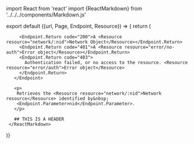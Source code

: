 import React from 'react'
import {ReactMarkdown} from '../../../components/Markdown.js'

export default ({url, Page, Endpoint, Resource}) => {
  return (
     <ReactMarkdown>
       <Endpoint
         url={url}
         group="auth"
         method="post"
         path="/auth/token">

         <Endpoint.Return code="200">A <Resource resource="network/:nid">Network Object</Resource></Endpoint.Return>
         <Endpoint.Return code="401">A <Resource resource="error/no-auth">Error object</Resource></Endpoint.Return>
         <Endpoint.Return code="403">
           Authentication failed, or no access to the resource. <Resource resource="error/auth">Error object</Resource>
         </Endpoint.Return>
       </Endpoint>

       <p>
        Retrieves the <Resource resource="network/:nid">Network resource</Resource> identified by&nbsp;
        <Endpoint.Parameter>nid</Endpoint.Parameter>.
       </p>

       ## THIS IS A HEADER
     </ReactMarkdown>
)}

